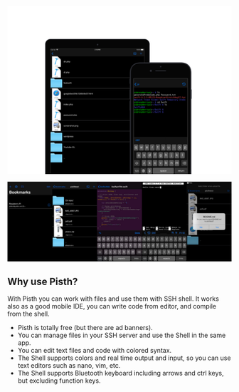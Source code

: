 ![Mockup](mockup.png)


![Screenshots](screenshots.png)


## Why use Pisth?

With Pisth you can work with files and use them with SSH shell. It works also as a good mobile IDE, you can write code from editor, and compile from the shell.

  - Pisth is totally free (but there are ad banners).
  - You can manage files in your SSH server and use the Shell in the same app.
  - You can edit text files and code with colored syntax.
  - The Shell supports colors and real time output and input, so you can use text editors such as nano, vim, etc.
  - The Shell supports Bluetooth keyboard including arrows and ctrl keys, but excluding function keys.
